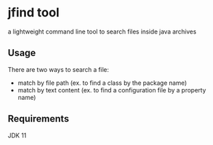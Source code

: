 # jfind tool
a lightweight command line tool to search files inside java archives

## Usage

There are two ways to search a file:

* match by file path (ex. to find a class by the package name)
* match by text content (ex. to find a configuration file by a property name)

## Requirements

JDK 11
